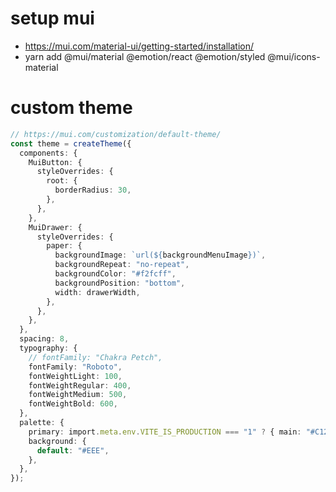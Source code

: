 # setup mui

- https://mui.com/material-ui/getting-started/installation/
- yarn add @mui/material @emotion/react @emotion/styled @mui/icons-material

# custom theme

```ts
// https://mui.com/customization/default-theme/
const theme = createTheme({
  components: {
    MuiButton: {
      styleOverrides: {
        root: {
          borderRadius: 30,
        },
      },
    },
    MuiDrawer: {
      styleOverrides: {
        paper: {
          backgroundImage: `url(${backgroundMenuImage})`,
          backgroundRepeat: "no-repeat",
          backgroundColor: "#f2fcff",
          backgroundPosition: "bottom",
          width: drawerWidth,
        },
      },
    },
  },
  spacing: 8,
  typography: {
    // fontFamily: "Chakra Petch",
    fontFamily: "Roboto",
    fontWeightLight: 100,
    fontWeightRegular: 400,
    fontWeightMedium: 500,
    fontWeightBold: 600,
  },
  palette: {
    primary: import.meta.env.VITE_IS_PRODUCTION === "1" ? { main: "#C1272D" } : blue,
    background: {
      default: "#EEE",
    },
  },
});
```
